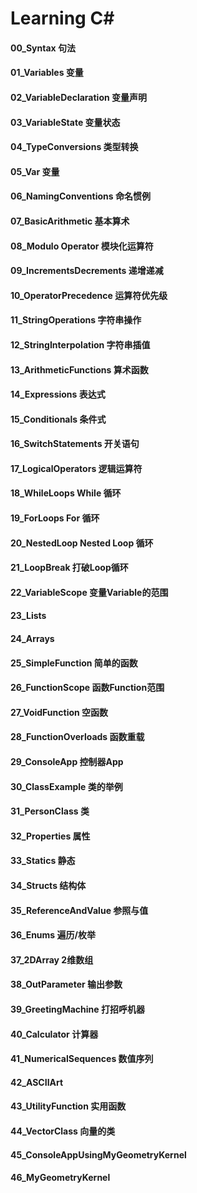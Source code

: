 # Learning C#
#### 00_Syntax 句法
#### 01_Variables 变量
#### 02_VariableDeclaration 变量声明
#### 03_VariableState 变量状态
#### 04_TypeConversions 类型转换
#### 05_Var 变量
#### 06_NamingConventions 命名惯例
#### 07_BasicArithmetic 基本算术
#### 08_Modulo Operator 模块化运算符
#### 09_IncrementsDecrements 递增递减
#### 10_OperatorPrecedence 运算符优先级
#### 11_StringOperations 字符串操作
#### 12_StringInterpolation 字符串插值
#### 13_ArithmeticFunctions 算术函数
#### 14_Expressions 表达式
#### 15_Conditionals 条件式
#### 16_SwitchStatements 开关语句
#### 17_LogicalOperators 逻辑运算符
#### 18_WhileLoops While 循环
#### 19_ForLoops For 循环
#### 20_NestedLoop Nested Loop 循环
#### 21_LoopBreak 打破Loop循环
#### 22_VariableScope 变量Variable的范围
#### 23_Lists
#### 24_Arrays
#### 25_SimpleFunction 简单的函数
#### 26_FunctionScope 函数Function范围
#### 27_VoidFunction 空函数
#### 28_FunctionOverloads 函数重载
#### 29_ConsoleApp 控制器App
#### 30_ClassExample 类的举例
#### 31_PersonClass 类
#### 32_Properties 属性
#### 33_Statics 静态
#### 34_Structs 结构体
#### 35_ReferenceAndValue 参照与值
#### 36_Enums 遍历/枚举
#### 37_2DArray 2维数组
#### 38_OutParameter 输出参数
#### 39_GreetingMachine 打招呼机器
#### 40_Calculator 计算器
#### 41_NumericalSequences 数值序列
#### 42_ASCIIArt
#### 43_UtilityFunction 实用函数
#### 44_VectorClass 向量的类
#### 45_ConsoleAppUsingMyGeometryKernel 
#### 46_MyGeometryKernel
